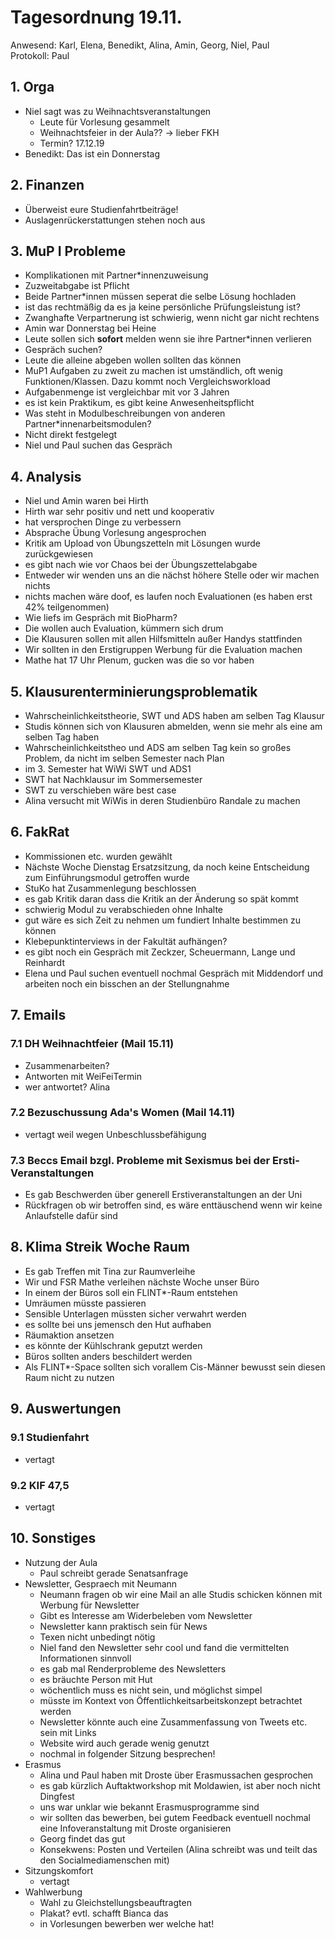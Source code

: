 ---
---

# Tagesordnung 19.11.

Anwesend: Karl, Elena, Benedikt, Alina, Amin, Georg, Niel, Paul  
Protokoll: Paul

## 1. Orga

- Niel sagt was zu Weihnachtsveranstaltungen
  - Leute für Vorlesung gesammelt
  - Weihnachtsfeier in der Aula?? -> lieber FKH
  - Termin? 17.12.19
- Benedikt: Das ist ein Donnerstag

## 2. Finanzen

- Überweist eure Studienfahrtbeiträge!
- Auslagenrückerstattungen stehen noch aus

## 3. MuP I Probleme

- Komplikationen mit Partner\*innenzuweisung
- Zuzweitabgabe ist Pflicht
- Beide Partner\*innen müssen seperat die selbe Lösung hochladen
- ist das rechtmäßig da es ja keine persönliche Prüfungsleistung ist?
- Zwanghafte Verpartnerung ist schwierig, wenn nicht gar nicht rechtens
- Amin war Donnerstag bei Heine
- Leute sollen sich **sofort** melden wenn sie ihre Partner\*innen verlieren
- Gespräch suchen?
- Leute die alleine abgeben wollen sollten das können
- MuP1 Aufgaben zu zweit zu machen ist umständlich, oft wenig Funktionen/Klassen. Dazu kommt noch Vergleichsworkload
- Aufgabenmenge ist vergleichbar mit vor 3 Jahren
- es ist kein Praktikum, es gibt keine Anwesenheitspflicht
- Was steht in Modulbeschreibungen von anderen Partner\*innenarbeitsmodulen?
- Nicht direkt festgelegt
- Niel und Paul suchen das Gespräch

## 4. Analysis

- Niel und Amin waren bei Hirth
- Hirth war sehr positiv und nett und kooperativ
- hat versprochen Dinge zu verbessern
- Absprache Übung Vorlesung angesprochen
- Kritik am Upload von Übungszetteln mit Lösungen wurde zurückgewiesen
- es gibt nach wie vor Chaos bei der Übungszettelabgabe
- Entweder wir wenden uns an die nächst höhere Stelle oder wir machen nichts
- nichts machen wäre doof, es laufen noch Evaluationen (es haben erst 42% teilgenommen)
- Wie liefs im Gespräch mit BioPharm?
- Die wollen auch Evaluation, kümmern sich drum
- Die Klausuren sollen mit allen Hilfsmitteln außer Handys stattfinden
- Wir sollten in den Erstigruppen Werbung für die Evaluation machen
- Mathe hat 17 Uhr Plenum, gucken was die so vor haben

## 5. Klausurenterminierungsproblematik

- Wahrscheinlichkeitstheorie, SWT und ADS haben am selben Tag Klausur
- Studis können sich von Klausuren abmelden, wenn sie mehr als eine am selben Tag haben
- Wahrscheinlichkeitstheo und ADS am selben Tag kein so großes Problem, da nicht im selben Semester nach Plan
- im 3. Semester hat WiWi SWT und ADS1
- SWT hat Nachklausur im Sommersemester
- SWT zu verschieben wäre best case
- Alina versucht mit WiWis in deren Studienbüro Randale zu machen

## 6. FakRat

- Kommissionen etc. wurden gewählt
- Nächste Woche Dienstag Ersatzsitzung, da noch keine Entscheidung zum Einführungsmodul getroffen wurde
- StuKo hat Zusammenlegung beschlossen
- es gab Kritik daran dass die Kritik an der Änderung so spät kommt
- schwierig Modul zu verabschieden ohne Inhalte
- gut wäre es sich Zeit zu nehmen um fundiert Inhalte bestimmen zu können
- Klebepunktinterviews in der Fakultät aufhängen?
- es gibt noch ein Gespräch mit Zeckzer, Scheuermann, Lange und Reinhardt
- Elena und Paul suchen eventuell nochmal Gespräch mit Middendorf und arbeiten noch ein bisschen an der Stellungnahme

## 7. Emails

### 7.1 DH Weihnachtfeier (Mail 15.11)

- Zusammenarbeiten?
- Antworten mit WeiFeiTermin
- wer antwortet? Alina

### 7.2 Bezuschussung Ada's Women (Mail 14.11)

- vertagt weil wegen Unbeschlussbefähigung

### 7.3 Beccs Email bzgl. Probleme mit Sexismus bei der Ersti-Veranstaltungen

- Es gab Beschwerden über generell Erstiveranstaltungen an der Uni
- Rückfragen ob wir betroffen sind, es wäre enttäuschend wenn wir keine Anlaufstelle dafür sind

## 8. Klima Streik Woche Raum

- Es gab Treffen mit Tina zur Raumverleihe
- Wir und FSR Mathe verleihen nächste Woche unser Büro
- In einem der Büros soll ein FLINT\*-Raum entstehen
- Umräumen müsste passieren
- Sensible Unterlagen müssten sicher verwahrt werden
- es sollte bei uns jemensch den Hut aufhaben
- Räumaktion ansetzen
- es könnte der Kühlschrank geputzt werden
- Büros sollten anders beschildert werden
- Als FLINT\*-Space sollten sich vorallem Cis-Männer bewusst sein diesen Raum nicht zu nutzen

## 9. Auswertungen

### 9.1 Studienfahrt

- vertagt

### 9.2 KIF 47,5

- vertagt

## 10. Sonstiges

- Nutzung der Aula
  - Paul schreibt gerade Senatsanfrage
- Newsletter, Gespraech mit Neumann
  - Neumann fragen ob wir eine Mail an alle Studis schicken können mit Werbung für Newsletter
  - Gibt es Interesse am Widerbeleben vom Newsletter
  - Newsletter kann praktisch sein für News
  - Texen nicht unbedingt nötig
  - Niel fand den Newsletter sehr cool und fand die vermittelten Informationen sinnvoll
  - es gab mal Renderprobleme des Newsletters
  - es bräuchte Person mit Hut
  - wöchentlich muss es nicht sein, und möglichst simpel
  - müsste im Kontext von Öffentlichkeitsarbeitskonzept betrachtet werden
  - Newsletter könnte auch eine Zusammenfassung von Tweets etc. sein mit Links
  - Website wird auch gerade wenig genutzt
  - nochmal in folgender Sitzung besprechen!
- Erasmus
  - Alina und Paul haben mit Droste über Erasmussachen gesprochen
  - es gab kürzlich Auftaktworkshop mit Moldawien, ist aber noch nicht Dingfest
  - uns war unklar wie bekannt Erasmusprogramme sind
  - wir sollten das bewerben, bei gutem Feedback eventuell nochmal eine Infoveranstaltung mit Droste organisieren
  - Georg findet das gut
  - Konsekwens: Posten und Verteilen (Alina schreibt was und teilt das den Socialmediamenschen mit)
- Sitzungskomfort
  - vertagt
- Wahlwerbung
  - Wahl zu Gleichstellungsbeauftragten
  - Plakat? evtl. schafft Bianca das
  - in Vorlesungen bewerben wer welche hat!
